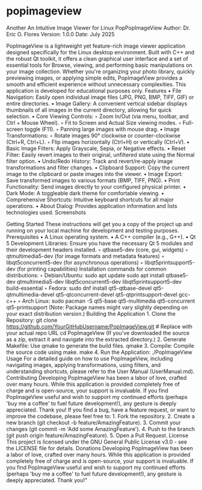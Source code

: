 # popimageview
Another An Intuitive Image Viewer for Linux
PopPopImageView
Author: Dr. Eric O. Flores 
Version: 1.0.0 
Date: July 2025

PopImageView is a lightweight yet feature-rich image viewer application designed specifically for the Linux desktop environment. Built with C++ and the robust Qt toolkit, it offers a clean graphical user interface and a set of essential tools for Browse, viewing, and performing basic manipulations on your image collection.  Whether you're organizing your photo library, quickly previewing images, or applying simple edits, PopImageView provides a smooth and efficient experience without unnecessary complexities. This application is developed for educational purposes only.
Features
    • File Navigation: Easily open individual image files (JPG, PNG, BMP, TIFF, GIF) or entire directories.
    • Image Gallery: A convenient vertical sidebar displays thumbnails of all images in the current directory, allowing for quick selection.
    • Core Viewing Controls:
        ◦ Zoom In/Out (via menu, toolbar, and Ctrl + Mouse Wheel).
        ◦ Fit to Screen and Actual Size viewing modes.
        ◦ Full-screen toggle (F11).
        ◦ Panning large images with mouse drag.
    • Image Transformations:
        ◦ Rotate images 90° clockwise or counter-clockwise (Ctrl+R, Ctrl+L).
        ◦ Flip images horizontally (Ctrl+H) or vertically (Ctrl+V).
    • Basic Image Filters: Apply Grayscale, Sepia, or Negative effects.
    • Reset Filter: Easily revert images to their original, unfiltered state using the Normal filter option.
    • Undo/Redo History: Track and revert/re-apply image transformations and filter changes.
    • Clipboard Support: Copy the current image to the clipboard or paste images into the viewer.
    • Image Export: Save transformed images to various formats (BMP, TIFF, PNG).
    • Print Functionality: Send images directly to your configured physical printer.
    • Dark Mode: A toggleable dark theme for comfortable viewing.
    • Comprehensive Shortcuts: Intuitive keyboard shortcuts for all major operations.
    • About Dialog: Provides application information and lists technologies used.
Screenshots

Getting Started
These instructions will get you a copy of the project up and running on your local machine for development and testing purposes.
Prerequisites
    • A Linux operating system.
    • A C++ compiler (e.g., G++).
    • Qt 5 Development Libraries: Ensure you have the necessary Qt 5 modules and their development headers installed.
        ◦ qtbase5-dev (core, gui, widgets)
        ◦ qtmultimedia5-dev (for image formats and metadata features)
        ◦ libqt5concurrent5-dev (for asynchronous operations)
        ◦ libqt5printsupport5-dev (for printing capabilities)
      Installation commands for common distributions:
        ◦ Debian/Ubuntu:
          sudo apt update
          sudo apt install qtbase5-dev qtmultimedia5-dev libqt5concurrent5-dev libqt5printsupport5-dev build-essential
        ◦ Fedora:
          sudo dnf install qt5-qtbase-devel qt5-qtmultimedia-devel qt5-qtconcurrent-devel qt5-qtprintsupport-devel gcc-c++
        ◦ Arch Linux:
          sudo pacman -S qt5-base qt5-multimedia qt5-concurrent qt5-printsupport
      (Note: Package names might vary slightly depending on your exact distribution version.)
Building the Application
    1. Clone the Repository:
       git clone https://github.com/YourGitHubUsername/PopImageView.git # Replace with your actual repo URL
       cd PopImageView
       (If you've downloaded the source as a zip, extract it and navigate into the extracted directory.)
    2. Generate Makefile: Use qmake to generate the build files.
       qmake
    3. Compile: Compile the source code using make.
       make
    4. Run the Application:
       ./PopImageView
Usage
For a detailed guide on how to use PopImageView, including navigating images, applying transformations, using filters, and understanding shortcuts, please refer to the User Manual (UserManual.md).
Contributing
Developing PopImageView has been a labor of love, crafted over many hours. While this application is provided completely free of charge and is open-source, your support is invaluable. If you find PopImageView useful and wish to support my continued efforts (perhaps 'buy me a coffee' to fuel future development!), any gesture is deeply appreciated. Thank you!
If you find a bug, have a feature request, or want to improve the codebase, please feel free to:
    1. Fork the repository.
    2. Create a new branch (git checkout -b feature/AmazingFeature).
    3. Commit your changes (git commit -m 'Add some AmazingFeature').
    4. Push to the branch (git push origin feature/AmazingFeature).
    5. Open a Pull Request.
License
This project is licensed under the GNU General Public License v3.0 - see the LICENSE file for details.
Donations
Developing PopImageView has been a labor of love, crafted over many hours. While this application is provided completely free of charge and is open-source, your support is invaluable. If you find PopImageView useful and wish to support my continued efforts (perhaps 'buy me a coffee' to fuel future development!), any gesture is deeply appreciated. Thank you!"
